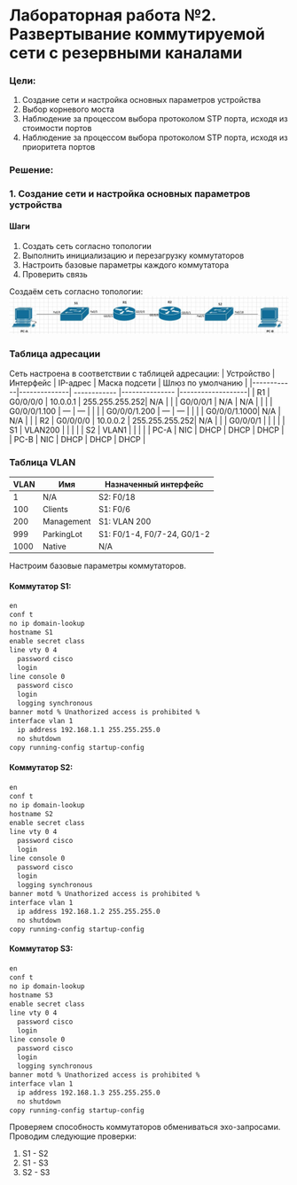 # Лабораторная работа №2. Развертывание коммутируемой сети с резервными каналами
### Цели:
1. Создание сети и настройка основных параметров устройства
2. Выбор корневого моста
3. Наблюдение за процессом выбора протоколом STP порта, исходя из стоимости портов
4. Наблюдение за процессом выбора протоколом STP порта, исходя из приоритета портов

### Решение:
### 1. Создание сети и настройка основных параметров устройства
#### Шаги
1. Создать сеть согласно топологии
2. Выполнить инициализацию и перезагрузку коммутаторов
3. Настроить базовые параметры каждого коммутатора
4. Проверить связь

Создаём сеть согласно топологии:  
![alt-текст](https://github.com/MaratHakimyanov/otus-networks/blob/main/labs/Lab3/Topology_DHCP.JPG)

### Таблица адресации
Сеть настроена в соответствии с таблицей адресации:
| Устройство | Интерфейс    |  IP-адрес    | Маска подсети  | Шлюз по умолчанию |
|------------|--------------| ------------ |--------------- |-------------------|
| R1         | G0/0/0/0     | 10.0.0.1     | 255.255.255.252| N/A               |
|            | G0/0/0/1     | N/A          | N/A            |                   |
|            | G0/0/0/1.100 | —            | —              |                   |
|            | G0/0/0/1.200 | —            | —              |                   |
|            | G0/0/0/1.1000| N/A          | N/A            |                   |
| R2         | G0/0/0/0     | 10.0.0.2     | 255.255.255.252| N/A               |
|            | G0/0/0/1     |              |                |                   |
| S1         | VLAN200      |              |                |                   |
| S2         | VLAN1        |              |                |                   |
| PC-A       | NIC          | DHCP         | DHCP           | DHCP              |
| PC-B       | NIC          | DHCP         | DHCP           | DHCP              |

### Таблица VLAN
| VLAN       | Имя        | Назначенный интерфейс      |
|------------|------------| ---------------------------|
| 1          | N/A        | S2: F0/18                  |
| 100        | Clients    | S1: F0/6                   |
| 200        | Management | S1: VLAN 200               |
| 999        | ParkingLot | S1: F0/1-4, F0/7-24, G0/1-2|
| 1000       | Native     | N/A                        |


Настроим базовые параметры коммутаторов. 

#### Коммутатор S1:
```
en
conf t
no ip domain-lookup
hostname S1
enable secret class
line vty 0 4
  password cisco
  login
line console 0
  password cisco
  login
  logging synchronous
banner motd % Unathorized access is prohibited % 
interface vlan 1
  ip address 192.168.1.1 255.255.255.0
  no shutdown
copy running-config startup-config
```

#### Коммутатор S2:
```
en
conf t
no ip domain-lookup
hostname S2
enable secret class
line vty 0 4
  password cisco
  login
line console 0
  password cisco
  login
  logging synchronous
banner motd % Unathorized access is prohibited % 
interface vlan 1
  ip address 192.168.1.2 255.255.255.0
  no shutdown
copy running-config startup-config
```

#### Коммутатор S3:
```
en
conf t
no ip domain-lookup
hostname S3
enable secret class
line vty 0 4
  password cisco
  login
line console 0
  password cisco
  login
  logging synchronous
banner motd % Unathorized access is prohibited % 
interface vlan 1
  ip address 192.168.1.3 255.255.255.0
  no shutdown
copy running-config startup-config
```

Проверяем способность коммутаторов обмениваться эхо-запросами. Проводим следующие проверки:

1. S1 - S2
2. S1 - S3
3. S2 - S3

